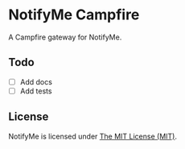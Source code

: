 # NotifyMe Campfire

A Campfire gateway for NotifyMe.

## Todo

- [ ] Add docs
- [ ] Add tests

## License

NotifyMe is licensed under [The MIT License (MIT)](LICENSE).
